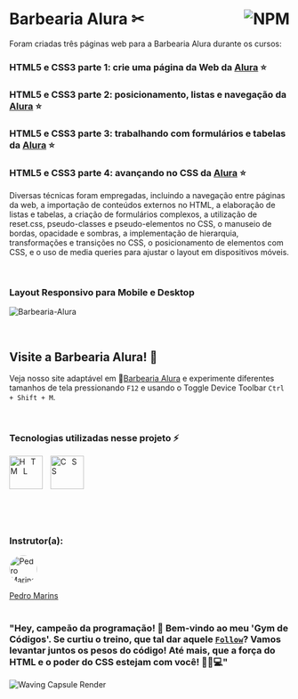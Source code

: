 # Barbearia Alura ✂ <a href="https://github.com/Rodolfo-Sampaio/Barbearia-Alura/blob/main/LICENSE"><img src="https://img.shields.io/npm/l/react" alt="NPM" align="right"></a>

Foram criadas três páginas web para a Barbearia Alura durante os cursos:
### HTML5 e CSS3 parte 1: crie uma página da Web da [Alura](https://cursos.alura.com.br/course/html5-css3-primeiros-passos) ⭐
### HTML5 e CSS3 parte 2: posicionamento, listas e navegação da [Alura](https://cursos.alura.com.br/course/html5-css3-posicionamento-listas-navegacao) ⭐
### HTML5 e CSS3 parte 3: trabalhando com formulários e tabelas da [Alura](https://cursos.alura.com.br/course/html5-css3-formularios-tabelas) ⭐
### HTML5 e CSS3 parte 4: avançando no CSS da [Alura](https://cursos.alura.com.br/course/html5-css3-avancando-css) ⭐
Diversas técnicas foram empregadas, incluindo a navegação entre páginas da web, a importação de conteúdos externos no HTML, a elaboração de listas e tabelas, a criação de formulários complexos, a utilização de reset.css, pseudo-classes e pseudo-elementos no CSS, o manuseio de bordas, opacidade e sombras, a implementação de hierarquia, transformações e transições no CSS, o posicionamento de elementos com CSS, e o uso de media queries para ajustar o layout em dispositivos móveis.

<br>

### Layout Responsivo para Mobile e Desktop
![Barbearia-Alura](https://github.com/Rodolfo-Sampaio/Barbearia-Alura/assets/96917363/871b3515-039f-4934-a8c0-954934a38e93)


<br>

##  Visite a Barbearia Alura! 👀

Veja nosso site adaptável em 🚩[Barbearia Alura](https://barbearia-alura-rodolfo-sampaio.vercel.app/) e experimente diferentes tamanhos de tela pressionando `F12` e usando o Toggle Device Toolbar `Ctrl + Shift + M`.



<br>

### Tecnologias utilizadas nesse projeto ⚡
<span style="letter-spacing: 10px">
   <img src="https://skillicons.dev/icons?i=html" title="HTML" width="60px"/>
   <img src="https://skillicons.dev/icons?i=css" title="CSS" width="60px"/>
</span>

#

<br>

### Instrutor(a):

<a href="https://github.com/pedromarins">
  <img src="https://avatars.githubusercontent.com/u/215004?v=4" alt="Pedro Marins" style="border-radius: 50%; width: 50px; height: 50px;">
</a>

[Pedro Marins](https://github.com/pedromarins)
<br>
<br>
### "Hey, campeão da programação! 💪 Bem-vindo ao meu 'Gym de Códigos'. Se curtiu o treino, que tal dar aquele [`Follow`](https://github.com/Rodolfo-Sampaio)? Vamos levantar juntos os pesos do código! Até mais, que a força do HTML e o poder do CSS estejam com você! 🏋️‍♂️💻"

<img src="https://capsule-render.vercel.app/api?type=waving&color=ffffff&height=100&section=footer" alt="Waving Capsule Render">